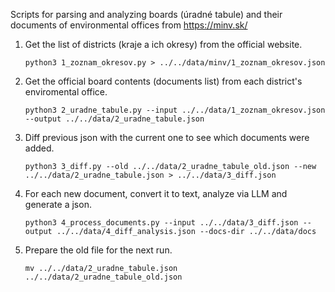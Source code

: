 Scripts for parsing and analyzing boards (úradné tabule) and their documents of environmental offices from https://minv.sk/

1. Get the list of districts (kraje a ich okresy) from the official website.
   ```
   python3 1_zoznam_okresov.py > ../../data/minv/1_zoznam_okresov.json
   ```

2. Get the official board contents (documents list) from each district's enviromental office.
   ```
   python3 2_uradne_tabule.py --input ../../data/1_zoznam_okresov.json --output ../../data/2_uradne_tabule.json
   ```

3. Diff previous json with the current one to see which documents were added.
   ```
   python3 3_diff.py --old ../../data/2_uradne_tabule_old.json --new ../../data/2_uradne_tabule.json > ../../data/3_diff.json
   ```

4. For each new document, convert it to text, analyze via LLM and generate a json.
   ```
   python3 4_process_documents.py --input ../../data/3_diff.json --output ../../data/4_diff_analysis.json --docs-dir ../../data/docs
   ```

5. Prepare the old file for the next run.
   ```
   mv ../../data/2_uradne_tabule.json ../../data/2_uradne_tabule_old.json
   ```